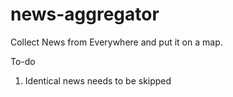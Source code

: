 # news-aggregator

Collect News from Everywhere and put it on a map.

To-do
1. Identical news needs to be skipped
